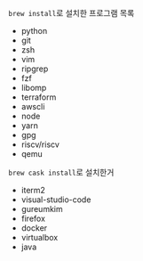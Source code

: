 `brew install`로 설치한 프로그램 목록
- python
- git
- zsh
- vim
- ripgrep
- fzf
- libomp
- terraform
- awscli
- node
- yarn
- gpg
- riscv/riscv
- qemu 

`brew cask install`로 설치한거
- iterm2
- visual-studio-code
- gureumkim
- firefox
- docker
- virtualbox
- java
